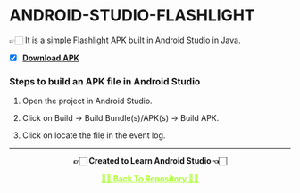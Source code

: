 # ANDROID-STUDIO-FLASHLIGHT
 👉🏻 It is a simple Flashlight APK built in Android Studio in Java.

 - [X] **[Download APK](https://github.com/Amey-Thakur/ANDROID-STUDIO-FLASHLIGHT/blob/main/Flashlight.apk?raw=true)**

### Steps to build an APK file in Android Studio
1. Open the project in Android Studio.

2. Click on Build -> Build Bundle(s)/APK(s) -> Build APK.

3. Click on locate the file in the event log.

---

<p align="center"> <b> 👉🏻 Created to Learn Android Studio  👈🏻 <b> </p>
 
<p align="center"><a href='https://github.com/Amey-Thakur/ANDROID-STUDIO-CALCULATOR', style='color: greenyellow;'> ✌🏻 Back To Repository ✌🏻</p>
